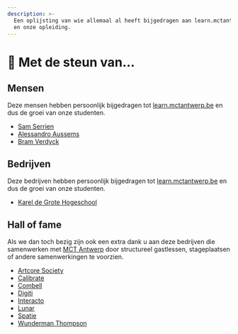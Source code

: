 ```yaml
---
description: >-
  Een oplijsting van wie allemaal al heeft bijgedragen aan learn.mctantwerp.be
  en onze opleiding.
---
```


# 🙏 Met de steun van...

## Mensen

Deze mensen hebben persoonlijk bijgedragen tot [learn.mctantwerp.be](https://learn.mctantwerp.be) en dus de groei van onze studenten.

* [Sam Serrien](https://www.linkedin.com/in/samserrien/)
* [Alessandro Aussems](https://www.linkedin.com/in/alessandroaussems/)
* [Bram Verdyck](https://www.linkedin.com/in/bramverdyck/)

## Bedrijven

Deze bedrijven hebben persoonlijk bijgedragen tot [learn.mctantwerp.be](https://learn.mctantwerp.be) en dus de groei van onze studenten.

* [Karel de Grote Hogeschool](https://www.kdg.be)

## Hall of fame

Als we dan toch bezig zijn ook een extra dank u aan deze bedrijven die samenwerken met [MCT Antwerp](https://www.kdg.be/multimedia-creative-technologies) door structureel gastlessen, stageplaatsen of andere samenwerkingen te voorzien.

* [Artcore Society](https://www.artcoresociety.com/)
* [Calibrate](https://www.calibrate.be/nl)
* [Combell](https://www.combell.com)
* [Digiti](https://www.digiti.be/)
* [Interacto](https://interacto.be)
* [Lunar](https://lunar.be/)
* [Spatie](https://spatie.be)
* [Wunderman Thompson](https://www.wundermanthompson.com/belgium)

